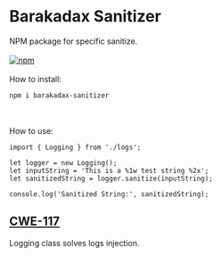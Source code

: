 # Barakadax Sanitizer

NPM package for specific sanitize.<br><br>
[![npm](https://img.shields.io/npm/v/barakadax-sanitizer.svg)](https://www.npmjs.com/package/barakadax-sanitizer)
<br><br>
How to install:

```shell
npm i barakadax-sanitizer
```
<br><br>
How to use:

```shell
import { Logging } from './logs';

let logger = new Logging();
let inputString = 'This is a %1w test string %2x';
let sanitizedString = logger.sanitize(inputString);

console.log('Sanitized String:', sanitizedString);
```

## [CWE-117](https://cwe.mitre.org/data/definitions/117.html)

Logging class solves logs injection.
